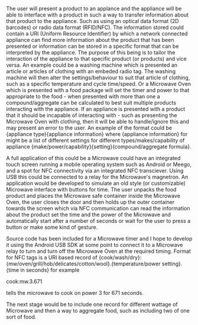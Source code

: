 The user will present a product to an applance and the appliance will be able to interface with a product in such a way to transfer information about that product to the appliance. Such as using an optical data format (2D barcodes) or radio data format (RFID/NFC). The information stored could contain a URI (Uniform Resource Identifier) by which a network connected appliance can find more information about the product that has been presented or information can be stored in a specific format that can be interpreted by the appliance. The purpose of this being is to tailor the interaction of the appliance to that specific product (or products) and vice versa. An example could be a washing machine which is presented an article or articles of clothing with an embeded radio tag. The washing machine will then alter the settings/behaviour to suit that article of clothing, such as a specific temperature and cycle time/speed. Or a Microwave Oven which is presented with a food package will set the timer and power to that appropriate to the food - when presented with more than one a compound/aggregate can be calculated to best suit multiple products interacting with the appliance. If an appliance is presented with a product that it should be incapable of interacting with - such as presenting the Microwave Oven with clothing, then it will be able to handle/ignore this and may present an error to the user. An example of the format could be {appliance type}{appliance information} where {appliance information} for might be a list of different settings for different types/makes/capability of appliance {make/power/capability}{setting}{compound/aggregate formula}.

A full application of this could be a Microwave could have an integrated touch screen running a mobile operating system such as Android or Meego, and a spot for NFC connectivity via an integrated NFC transciever. Using USB this could be connected to a relay for the Microwave's magnetron. An application would be developed to simulate an old style (or customizable) Microwave interface with buttons for time. The user unpacks the food product and places the Microwave safe container inside the Microwave Oven, the user closes the door and then holds up the outer container towards the screen which via NFC communication can read the information about the product set the time and the power of the Microwave and automatically start after a number of seconds or wait for the user to press a button or make some kind of gesture.


Source code has been included for a Microwave timer and I hope to develop it using the Android USB SDK at some point to connect it to a Microwave relay to turn and turn off the Microwave Oven at the required timing. Format for NFC tags is a URI based record of
{cook/wash/dry}:{mw/oven/grill/hob/delicates/cotton/wool}.{temperature/power setting}.{time in seconds}
for example

cook:mw.3.671

tells the microwave to cook on power 3 for 671 seconds.

The next stage would be to include one record for different wattage of Microwave and then a way to aggregate food, such as including two of one sort of food.